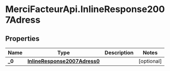 # MerciFacteurApi.InlineResponse2007Adress

## Properties
Name | Type | Description | Notes
------------ | ------------- | ------------- | -------------
**_0** | [**InlineResponse2007Adress0**](InlineResponse2007Adress0.md) |  | [optional] 
